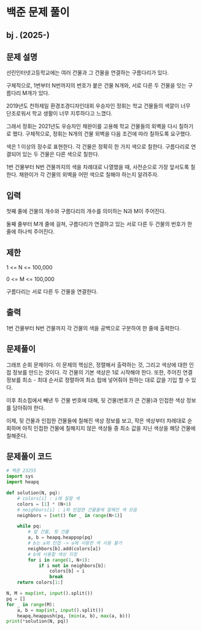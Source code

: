 # 백준 문제 풀이

## bj . (2025-)

## 문제 설명

선린인터넷고등학교에는 여러 건물과 그 건물을 연결하는 구름다리가 있다.

구체적으로, 1번부터 N번까지의 번호가 붙은 건물 N개와, 서로 다른 두 건물을 잇는 구름다리 M개가 있다.

2019년도 천하제일 환경조경디자인대회 우승자인 정휘는 학교 건물들의 색깔이 너무 단조로워서 학교 생활이 너무 지루하다고 느꼈다.

그래서 정휘는 2021년도 우승자인 채완이를 고용해 학교 건물들의 외벽을 다시 칠하기로 했다. 구체적으로, 정휘는 N개의 건물 외벽을 다음 조건에 따라 칠하도록 요구했다.

색은 1 이상의 정수로 표현한다.
각 건물은 정확히 한 가지 색으로 칠한다.
구름다리로 연결되어 있는 두 건물은 다른 색으로 칠한다.

1번 건물부터 N번 건물까지의 색을 차례대로 나열했을 때, 사전순으로 가장 앞서도록 칠한다.
채완이가 각 건물의 외벽을 어떤 색으로 칠해야 하는지 알려주자.

## 입력

첫째 줄에 건물의 개수와 구름다리의 개수를 의미하는 N과 M이 주어진다.

둘째 줄부터 M개 줄에 걸쳐, 구름다리가 연결하고 있는 서로 다른 두 건물의 번호가 한 줄에 하나씩 주어진다.

## 제한

1 <= N <= 100,000

0 <= M <= 100,000

구름다리는 서로 다른 두 건물을 연결한다.

## 출력

1번 건물부터 N번 건물까지 각 건물의 색을 공백으로 구분하여 한 줄에 출력한다.

## 문제풀이

그래프 순회 문제이다. 이 문제의 핵심은, 정렬해서 출력하는 것, 그리고 색상에 대한 인접 정보를 만드는 것이다. 각 건물의 기본 색상은 1로 시작해야 한다. 또한, 주어진 연결 정보를 최소 - 최대 순서로 정렬하여 최소 힙에 넣어줘야 원하는 대로 값을 기입 할 수 있다.

이후 최소힙에서 빼낸 두 건물 번호에 대해, 뒷 건물(번호가 큰 건물)과 인접한 색상 정보를 담아줘야 한다.

이제, 뒷 건물과 인접한 건물들에 칠해진 색상 정보를 보고, 작은 색상부터 차례대로 순회하며 아직 인접한 건물에 칠해지지 않은 색상들 중 최소 값을 지닌 색상을 해당 건물에 칠해준다.

## 문제풀이 코드

```python
# 백준 23255
import sys
import heapq

def solution(N, pq):
    # colors[i] : i에 칠할 색
    colors = [1] * (N+1)
    # neighbors[i] : i와 인접한 건물들에 칠해진 색 모음
    neighbors = [set() for _ in range(N+1)]

    while pq:
        # 앞 건물, 뒷 건물
        a, b = heapq.heappop(pq)
        # b는 a와 인접 -> a에 사용한 색 사용 불가
        neighbors[b].add(colors[a])
        # b에 사용할 색상 지정
        for i in range(1, N+1):
            if i not in neighbors[b]:
                colors[b] = i
                break
    return colors[1:]

N, M = map(int, input().split())
pq = []
for _ in range(M):
    a, b = map(int, input().split())
    heapq.heappush(pq, (min(a, b), max(a, b)))
print(*solution(N, pq))
```

```java


```
